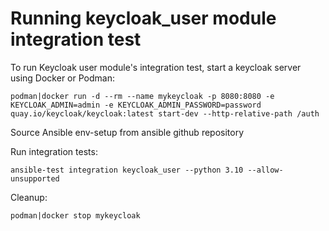 <!--
Copyright (c) Ansible Project
GNU General Public License v3.0+ (see LICENSES/GPL-3.0-or-later.txt or https://www.gnu.org/licenses/gpl-3.0.txt)
SPDX-License-Identifier: GPL-3.0-or-later
-->
# Running keycloak_user module integration test

To run Keycloak user module's integration test, start a keycloak server using Docker or Podman:

    podman|docker run -d --rm --name mykeycloak -p 8080:8080 -e KEYCLOAK_ADMIN=admin -e KEYCLOAK_ADMIN_PASSWORD=password quay.io/keycloak/keycloak:latest start-dev --http-relative-path /auth

Source Ansible env-setup from ansible github repository

Run integration tests:

    ansible-test integration keycloak_user --python 3.10 --allow-unsupported

Cleanup:

    podman|docker stop mykeycloak
